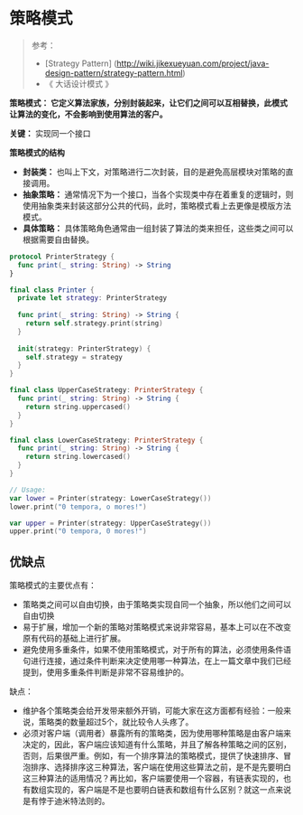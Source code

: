 # 策略模式

> 参考：
> - [Strategy Pattern]
(http://wiki.jikexueyuan.com/project/java-design-pattern/strategy-pattern.html)
> - 《 大话设计模式 》

**策略模式： 它定义算法家族，分别封装起来，让它们之间可以互相替换，此模式让算法的变化，不会影响到使用算法的客户。**

**关键：** 实现同一个接口

**策略模式的结构**

- **封装类：** 也叫上下文，对策略进行二次封装，目的是避免高层模块对策略的直接调用。
- **抽象策略：** 通常情况下为一个接口，当各个实现类中存在着重复的逻辑时，则使用抽象类来封装这部分公共的代码，此时，策略模式看上去更像是模版方法模式。
- **具体策略：** 具体策略角色通常由一组封装了算法的类来担任，这些类之间可以根据需要自由替换。

```swift
protocol PrinterStrategy {
  func print(_ string: String) -> String
}

final class Printer {
  private let strategy: PrinterStrategy
  
  func print(_ string: String) -> String {
    return self.strategy.print(string)
  }
  
  init(strategy: PrinterStrategy) {
    self.strategy = strategy
  }
}

final class UpperCaseStrategy: PrinterStrategy {
  func print(_ string: String) -> String {
    return string.uppercased()
  }
}

final class LowerCaseStrategy: PrinterStrategy {
  func print(_ string: String) -> String {
    return string.lowercased()
  }
}

// Usage:
var lower = Printer(strategy: LowerCaseStrategy())
lower.print("0 tempora, o mores!")

var upper = Printer(strategy: UpperCaseStrategy())
upper.print("0 tempora, 0 mores!")
```
## 优缺点

策略模式的主要优点有：

- 策略类之间可以自由切换，由于策略类实现自同一个抽象，所以他们之间可以自由切换
- 易于扩展，增加一个新的策略对策略模式来说非常容易，基本上可以在不改变原有代码的基础上进行扩展。
- 避免使用多重条件，如果不使用策略模式，对于所有的算法，必须使用条件语句进行连接，通过条件判断来决定使用哪一种算法，在上一篇文章中我们已经提到，使用多重条件判断是非常不容易维护的。

缺点：

- 维护各个策略类会给开发带来额外开销，可能大家在这方面都有经验：一般来说，策略类的数量超过5个，就比较令人头疼了。
- 必须对客户端（调用者）暴露所有的策略类，因为使用哪种策略是由客户端来决定的，因此，客户端应该知道有什么策略，并且了解各种策略之间的区别，否则，后果很严重。例如，有一个排序算法的策略模式，提供了快速排序、冒泡排序、选择排序这三种算法，客户端在使用这些算法之前，是不是先要明白这三种算法的适用情况？再比如，客户端要使用一个容器，有链表实现的，也有数组实现的，客户端是不是也要明白链表和数组有什么区别？就这一点来说是有悖于迪米特法则的。

